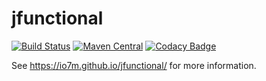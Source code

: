 jfunctional
===

[![Build Status](https://travis-ci.org/io7m/jfunctional.svg)](https://travis-ci.org/io7m/jfunctional)
[![Maven Central](https://maven-badges.herokuapp.com/maven-central/com.io7m.jfunctional/io7m-jfunctional/badge.png)](https://maven-badges.herokuapp.com/maven-central/com.io7m.jfunctional/io7m-jfunctional)
[![Codacy Badge](https://api.codacy.com/project/badge/Grade/06f806f13ce84012ad44fe0d20d790d3)](https://www.codacy.com/app/github_79/jfunctional?utm_source=github.com&amp;utm_medium=referral&amp;utm_content=io7m/jfunctional&amp;utm_campaign=Badge_Grade)

See https://io7m.github.io/jfunctional/ for more information.
